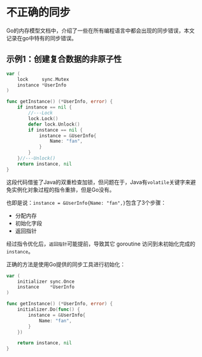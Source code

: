 # 不正确的同步

Go的内存模型文档中，介绍了一些在所有编程语言中都会出现的同步错误，本文记录在go中特有的同步错误。

## 示例1：创建复合数据的非原子性

```go
var (
    lock     sync.Mutex
    instance *UserInfo
)

func getInstance() (*UserInfo, error) {
    if instance == nil {
        //---Lock
        lock.Lock()
        defer lock.Unlock()
        if instance == nil {
            instance = &UserInfo{
                Name: "fan",
            }
        }
    }//---Unlock()
    return instance, nil
}
```

这段代码借鉴了Java的双重检查加锁，但问题在于，Java有`volatile`关键字来避免实例化对象过程的指令重排，但是Go没有。

也即是说：`instance = &UserInfo{Name: "fan",}`包含了3个步骤：

- 分配内存
- 初始化字段
- 返回指针

经过指令优化后，`返回指针`可能提前，导致其它 goroutine 访问到未初始化完成的`instance`。

正确的方法是使用Go提供的同步工具进行初始化：

```go
var (
	initializer sync.Once
	instance    *UserInfo
)

func getInstance() (*UserInfo, error) {
	initializer.Do(func() {
		instance = &UserInfo{
			Name: "fan",
		}
	})

	return instance, nil
}
```
